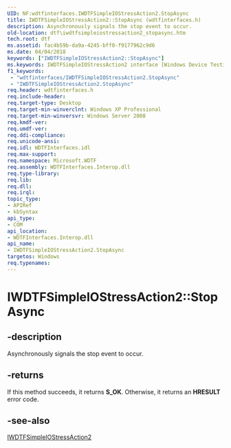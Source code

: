 ```yaml
---
UID: NF:wdtfinterfaces.IWDTFSimpleIOStressAction2.StopAsync
title: IWDTFSimpleIOStressAction2::StopAsync (wdtfinterfaces.h)
description: Asynchronously signals the stop event to occur.
old-location: dtf\iwdtfsimpleiostressaction2_stopasync.htm
tech.root: dtf
ms.assetid: fac4b59b-da9a-4245-bff0-f9177962c9d6
ms.date: 04/04/2018
keywords: ["IWDTFSimpleIOStressAction2::StopAsync"]
ms.keywords: IWDTFSimpleIOStressAction2 interface [Windows Device Testing Framework],StopAsync method, IWDTFSimpleIOStressAction2.StopAsync, IWDTFSimpleIOStressAction2::StopAsync, Microsoft.WDTF.IWDTFSimpleIOStressAction2.StopAsync, Microsoft::WDTF::IWDTFSimpleIOStressAction2::StopAsync, StopAsync, StopAsync method [Windows Device Testing Framework], StopAsync method [Windows Device Testing Framework],IWDTFSimpleIOStressAction2 interface, dtf.iwdtfsimpleiostressaction2_stopasync, wdtfinterfaces/IWDTFSimpleIOStressAction2::StopAsync
f1_keywords:
 - "wdtfinterfaces/IWDTFSimpleIOStressAction2.StopAsync"
 - "IWDTFSimpleIOStressAction2.StopAsync"
req.header: wdtfinterfaces.h
req.include-header: 
req.target-type: Desktop
req.target-min-winverclnt: Windows XP Professional
req.target-min-winversvr: Windows Server 2008
req.kmdf-ver: 
req.umdf-ver: 
req.ddi-compliance: 
req.unicode-ansi: 
req.idl: WDTFInterfaces.idl
req.max-support: 
req.namespace: Microsoft.WDTF
req.assembly: WDTFInterfaces.Interop.dll
req.type-library: 
req.lib: 
req.dll: 
req.irql: 
topic_type:
- APIRef
- kbSyntax
api_type:
- COM
api_location:
- WDTFInterfaces.Interop.dll
api_name:
- IWDTFSimpleIOStressAction2.StopAsync
targetos: Windows
req.typenames: 
---
```


# IWDTFSimpleIOStressAction2::StopAsync


## -description


Asynchronously signals the stop event to occur.


## -returns



If this method succeeds, it returns **S_OK**. Otherwise, it returns an **HRESULT** error code.




## -see-also




<a href="https://docs.microsoft.com/windows-hardware/drivers/ddi/wdtfinterfaces/nn-wdtfinterfaces-iwdtfsimpleiostressaction2">IWDTFSimpleIOStressAction2</a>
 

 

